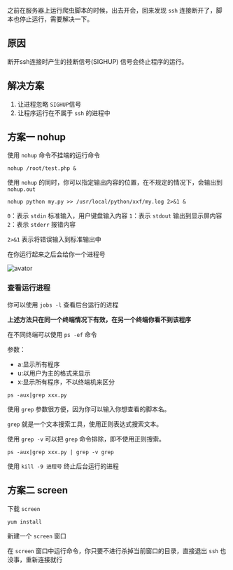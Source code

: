 之前在服务器上运行爬虫脚本的时候，出去开会，回来发现 `ssh` 连接断开了，脚本也停止运行，需要解决一下。


## 原因

断开ssh连接时产生的挂断信号(SIGHUP) 信号会终止程序的运行。

## 解决方案

1. 让进程忽略 `SIGHUP`信号
2. 让程序运行在不属于 `ssh` 的进程中

## 方案一 nohup

使用 `nohup` 命令不挂端的运行命令
```
nohup /root/test.php &
```
使用 `nohup` 的同时，你可以指定输出内容的位置，在不规定的情况下，会输出到 `nohup.out`
```shell
nohup python my.py >> /usr/local/python/xxf/my.log 2>&1 &
```

`0`：表示 `stdin` 标准输入，用户键盘输入内容
`1`：表示 `stdout` 输出到显示屏内容
`2`：表示 `stderr` 报错内容

`2>&1` 表示将错误输入到标准输出中

在你运行起来之后会给你一个进程号

![avator](../../pic/outhup进程号.jpg)

### 查看运行进程

你可以使用 `jobs -l` 查看后台运行的进程

**上述方法只在同一个终端情况下有效，在另一个终端你看不到该程序**

在不同终端可以使用 `ps -ef` 命令

参数：

+ a:显示所有程序
+ u:以用户为主的格式来显示
+ x:显示所有程序，不以终端机来区分

```
ps -aux|grep xxx.py
```

使用 `grep` 参数很方便，因为你可以输入你想查看的脚本名。

`grep` 就是一个文本搜索工具，使用正则表达式搜索文本。

使用 `grep -v` 可以把 `grep` 命令排除，即不使用正则搜索。
```
ps -aux|grep xxx.py | grep -v grep
```

使用 `kill -9 进程号` 终止后台运行的进程
## 方案二 screen

下载 `screen`

```
yum install
```

新建一个 `screen` 窗口

在 `screen` 窗口中运行命令，你只要不进行杀掉当前窗口的目录，直接退出 `ssh` 也没事，重新连接就行